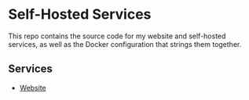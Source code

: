 # Self-Hosted Services

This repo contains the source code for my website and self-hosted services, as well as the Docker configuration that strings them together.

## Services

- [Website](/website)
